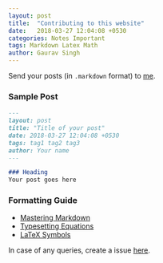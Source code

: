 ```yaml
---
layout: post
title:  "Contributing to this website"
date:   2018-03-27 12:04:08 +0530
categories: Notes Important
tags: Markdown Latex Math
author: Gaurav Singh
---
```

Send your posts (in `.markdown` format) to [me](mailto:grv@mathscapes.xyz).

### Sample Post
```markdown
---
layout: post
title: "Title of your post"
date: 2018-03-27 12:04:08 +0530
tags: tag1 tag2 tag3
author: Your name
---

### Heading
Your post goes here

```
### Formatting Guide
 - [Mastering Markdown](https://guides.github.com/features/mastering-markdown/)
 - [Typesetting Equations](http://moser-isi.ethz.ch/docs/typeset_equations.pdf)
 - [LaTeX Symbols](https://en.wikipedia.org/wiki/Wikipedia:LaTeX_symbols)

In case of any queries, create a issue [here](https://github.com/mathscapes/DecodeVector/issues).
